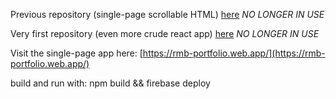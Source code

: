 Previous repository (single-page scrollable HTML) [here](https://github.com/rolinmb/rmb-portfolio) *NO LONGER IN USE*

Very first repository (even more crude react app) [here](https://github.com/rolinmb/fbase-react) *NO LONGER IN USE*

Visit the single-page app here: [https://rmb-portfolio.web.app/](https://rmb-portfolio.web.app/)

build and run with: npm build && firebase deploy
